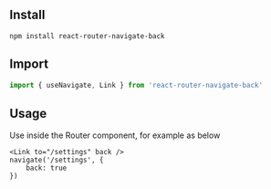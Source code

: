 ## Install

```npm
npm install react-router-navigate-back
```

## Import

```js
import { useNavigate, Link } from 'react-router-navigate-back'
```

## Usage

Use inside the Router component, for example as below

```tsx
<Link to="/settings" back />
navigate('/settings', {
    back: true
})
```